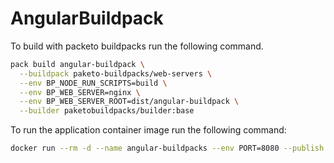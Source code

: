 # AngularBuildpack

To build with packeto buildpacks run the following command.

```bash
pack build angular-buildpack \
  --buildpack paketo-buildpacks/web-servers \
  --env BP_NODE_RUN_SCRIPTS=build \
  --env BP_WEB_SERVER=nginx \
  --env BP_WEB_SERVER_ROOT=dist/angular-buildpack \
  --builder paketobuildpacks/builder:base
```

To run the application container image run the following command:
```bash
docker run --rm -d --name angular-buildpacks --env PORT=8080 --publish 8080:8080 angular-buildpack
```
